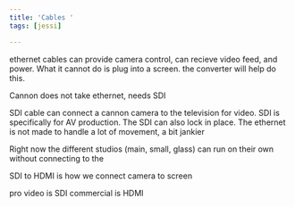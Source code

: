 ```yaml
---
title: 'Cables '
tags: [jessi]

---
```


ethernet cables can provide camera control, can recieve video feed, and power. What it cannot do is plug into a screen. the converter will help do this. 

Cannon does not take ethernet, needs SDI

SDI cable can connect a cannon camera to the television for video. SDI is specifically for AV production. The SDI can also lock in place. The ethernet is not made to handle a lot of movement, a bit jankier

Right now the different studios (main, small, glass) can run on their own without connecting to the

SDI to HDMI is how we connect camera to screen

pro video is SDI
commercial is HDMI 